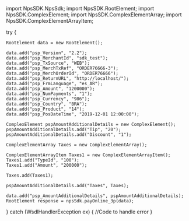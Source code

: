 import NpsSDK.NpsSdk;
import NpsSDK.RootElement;
import NpsSDK.ComplexElement;
import NpsSDK.ComplexElementArray;
import NpsSDK.ComplexElementArrayItem;

try {

    RootElement data = new RootElement();

    data.add("psp_Version", "2.2");
    data.add("psp_MerchantId", "sdk_test");
    data.add("psp_TxSource", "WEB");
    data.add("psp_MerchTxRef", "ORDER76666-3");
    data.add("psp_MerchOrderId", "ORDER76666");
    data.add("psp_ReturnURL", "http://localhost/");
    data.add("psp_FrmLanguage", "es_AR");
    data.add("psp_Amount", "1200000");
    data.add("psp_NumPayments", "1");
    data.add("psp_Currency", "986");
    data.add("psp_Country", "BRA");
    data.add("psp_Product", "14");
    data.add("psp_PosDateTime", "2019-12-01 12:00:00");

    ComplexElement pspAmountAdditionalDetails = new ComplexElement();
    pspAmountAdditionalDetails.add("Tip", "20");
    pspAmountAdditionalDetails.add("Discount", "1");

    ComplexElementArray Taxes = new ComplexElementArray();

    ComplexElementArrayItem Taxes1 = new ComplexElementArrayItem();
    Taxes1.add("TypeId", "100");
    Taxes1.add("Amount", "200000");

    Taxes.add(Taxes1);

    pspAmountAdditionalDetails.add("Taxes", Taxes);

    data.add("psp_AmountAdditionalDetails", pspAmountAdditionalDetails);
    RootElement response = npsSdk.payOnline_3p(data);

} catch (WsdlHandlerException ex) {
    //Code to handle error
}
